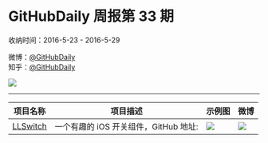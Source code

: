 # GitHubDaily 周报第 33 期

收纳时间：2016-5-23 - 2016-5-29

微博：[@GitHubDaily](https://weibo.com/GitHubDaily)    
知乎：[@GitHubDaily](https://www.zhihu.com/people/githubdaily)

![](https://raw.githubusercontent.com/GitHubDaily/GitHubDaily/master/assets/weixin.png)

---

项目名称 | 项目描述 | 示例图 | 微博
--- | --- | --- | ---
[LLSwitch](status.github_url) | 一个有趣的 iOS 开关组件，GitHub 地址: | ![](http://ww4.sinaimg.cn/large/006fiYtfjw1f45hs2406xg309m0h3tm9.gif) | [![](https://raw.githubusercontent.com/GitHubDaily/GitHubDaily/master/assets/sina_logo.png)](https://weibo.com/5722964389/DwSzMrMBh)
